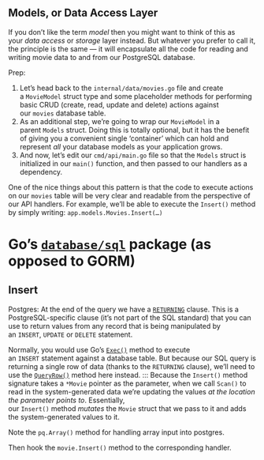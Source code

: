 ## Models, or Data Access Layer
If you don’t like the term _model_ then you might want to think of this as your _data access_ or _storage_ layer instead. But whatever you prefer to call it, the principle is the same — it will encapsulate all the code for reading and writing movie data to and from our PostgreSQL database.

Prep:
1. Let’s head back to the `internal/data/movies.go` file and create a `MovieModel` struct type and some placeholder methods for performing basic CRUD (create, read, update and delete) actions against our `movies` database table.
2. As an additional step, we’re going to wrap our `MovieModel` in a parent `Models` struct. Doing this is totally optional, but it has the benefit of giving you a convenient single ‘container’ which can hold and represent _all_ your database models as your application grows.
3. And now, let’s edit our `cmd/api/main.go` file so that the `Models` struct is initialized in our `main()` function, and then passed to our handlers as a dependency.


One of the nice things about this pattern is that the code to execute actions on our `movies` table will be very clear and readable from the perspective of our API handlers. For example, we’ll be able to execute the `Insert()` method by simply writing:
`app.models.Movies.Insert(…)`

# Go’s [`database/sql`](https://golang.org/pkg/database/sql/) package (as opposed to GORM)
## Insert

Postgres: At the end of the query we have a [`RETURNING`](https://www.postgresql.org/docs/current/dml-returning.html) clause. This is a PostgreSQL-specific clause (it’s not part of the SQL standard) that you can use to return values from any record that is being manipulated by an `INSERT`, `UPDATE` or `DELETE` statement.

Normally, you would use Go’s [`Exec()`](https://golang.org/pkg/database/sql/#DB.Exec) method to execute an `INSERT` statement against a database table. But because our SQL query is returning a single row of data (thanks to the `RETURNING` clause), we’ll need to use the [`QueryRow()`](https://golang.org/pkg/database/sql/#DB.QueryRow) method here instead.
:::
Because the `Insert()` method signature takes a `*Movie` pointer as the parameter, when we call `Scan()` to read in the system-generated data we’re updating the values _at the location the parameter points to_. Essentially, our `Insert()` method _mutates_ the `Movie` struct that we pass to it and adds the system-generated values to it.

Note the `pq.Array()` method for handling array input into postgres.

Then hook the `movie.Insert()` method to the corresponding handler. 